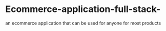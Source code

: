# Ecommerce-application-full-stack-
an ecommerce application that can be used for anyone for most products
